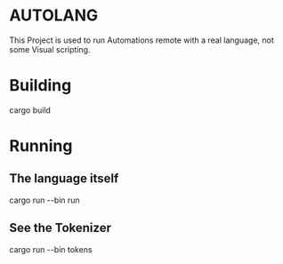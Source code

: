 # AUTOLANG
This Project is used to run Automations remote with a real language, not some Visual scripting.

# Building
cargo build

# Running
## The language itself
cargo run --bin run <filename>

## See the Tokenizer
cargo run --bin tokens <filename>
